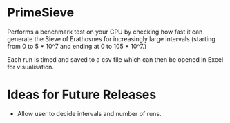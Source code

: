 # PrimeSieve

Performs a benchmark test on your CPU by checking how fast it can generate the Sieve of Erathosnes for increasingly large intervals (starting from 0 to 5 * 10^7 and ending at 0 to 105 * 10^7.)

Each run is timed and saved to a csv file which can then be opened in Excel for visualisation.

# Ideas for Future Releases
- Allow user to decide intervals and number of runs.
